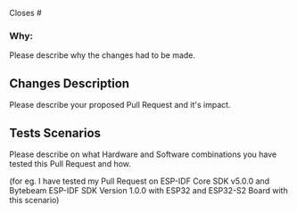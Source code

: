 <!--
Thank you for contributing to this project! You must fill out the information below before we can review this pull request. By explaining why you're making a change (or linking to an issue) and what changes you've made, we can triage your pull request to the best possible team for review.
-->

Closes #<!--Issue Number-->

<!-- If there's an existing issue for your change, please link to it above. If there's not an existing issue, please open one first to make it more likely that this update will be accepted :) 
--->

### Why:
Please describe why the changes had to be made.

## Changes Description
Please describe your proposed Pull Request and it's impact.

## Tests Scenarios
Please describe on what Hardware and Software combinations you have tested this Pull Request and how.

(for eg. I have tested my Pull Request on ESP-IDF Core SDK v5.0.0 and Bytebeam ESP-IDF SDK Version 1.0.0 with ESP32 and ESP32-S2 Board with this scenario)